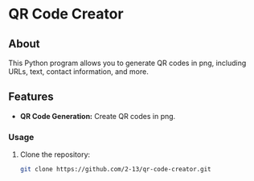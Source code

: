 # QR Code Creator

## About

This Python program allows you to generate QR codes in png, including URLs, text, contact information, and more. 

## Features

- **QR Code Generation:** Create QR codes in png.


### Usage

1. Clone the repository:

   ```bash
   git clone https://github.com/2-13/qr-code-creator.git
